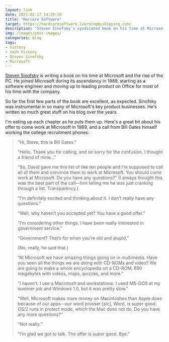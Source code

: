 ```yaml
---
layout: link
date: 2021-02-17 14:25:10
title: "Harcore Software"
target: https://hardcoresoftware.learningbyshipping.com/
description: "Steven Sinofsky's syndicated book on his time at Microsoft."
img: /images/post-images/
categories: blog
tags:
- history
- tech history
- Steven Sinofsky
- Microsoft
---
```


[Steven Sinofsky](https://twitter.com/stevesi "Steven Sinofsky on Twitter") is writing a book on his time at Microsoft and the rise of the PC. He joined Microsoft during its ascendancy in 1989, starting as a software engineer and moving up to leading product on Office for most of his time with the company.

So far the first few parts of the book are excellent, as expected. Sinofsky was instrumental in so many of Microsoft's key product businesses. He's written so much great stuff on his blog over the years.

I'm eating up each chapter as he puts them up. Here's a great bit about his offer to come work at Microsoft in 1989, and a call from Bill Gates himself working the college recruitment phones:

> “Hi, Steve, this is Bill Gates.”
>
> “Hello. Thank you for calling, and so sorry for the confusion. I thought a friend of mine...”
>
> “So, David gave me this list of like ten people and I’m supposed to call all of them and convince them to work at Microsoft. You should come work at Microsoft. Do you have any questions?” (I always thought this was the best part of the call—him telling me he was just cranking through a list. Transparency.)
>
> “I’m definitely excited and thinking about it. I don’t really have any questions.”
>
> “Well, why haven’t you accepted yet? You have a good offer.”
>
> “I’m considering other things. I have been really interested in government service.”
>
> “Government? That’s for when you’re old and stupid.”
>
> (No, really, he said that.)
>
> “At Microsoft we have amazing things going on in multimedia. Have you seen all the things we are doing with CD-ROMs and video? We are going to make a whole encyclopedia on a CD-ROM, 650 megabytes with videos, maps, quizzes, and more.”
>
> “I haven’t. I use a Macintosh and workstations. I used MS-DOS at my summer job and Windows 1.0, but it was pretty slow.”
>
> “Well, Microsoft makes more money on Macintoshes than Apple does because of our apps—our word prosser [_sic_], Word, is super good. OS/2 runs in protect mode, which the Mac does not do. Do you have any more questions?”
>
> “Not really.”
>
> “I’m glad we got to talk. The offer is _super_ good. Bye.”

